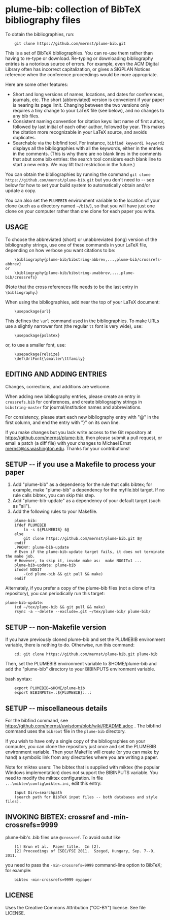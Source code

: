 plume-bib:  collection of BibTeX bibliography files
===================================================

To obtain the bibliographies, run:

```
    git clone https://github.com/mernst/plume-bib.git
```

This is a set of BibTeX bibliographies.  You can re-use them rather than
having to re-type or download.  Re-typing or downloading bibliography
entries is a notorious source of errors.  For example, even the ACM Digital
Library often has incorrect capitalization, or gives a SIGPLAN Notices
reference when the conference proceedings would be more appropriate.

Here are some other features:

 * Short and long versions of names, locations, and dates for conferences,
   journals, etc.  The short (abbreviated) version is convenient if your
   paper is nearing its page limit.  Changing between the two versions only
   requires a tiny change to your LaTeX file (see below), and no
   changes to any bib files.
 * Consistent naming convention for citation keys:  last name of first
   author, followed by last initial of each other author, followed by
   year.  This makes the citation more recognizable in your LaTeX source,
   and avoids duplicates.
 * Searchable via the bibfind tool.  For instance, `bibfind keyword1 keyword2`
   displays all the bibliographies with all the keywords, either in the
   entries in the comments.  (This is why there are no blank lines in the
   comments that abut some bib entries:  the search tool considers each
   blank line to start a new entry.  We may lift that restriction in the
   future.)

You can obtain the bibliographies by running the command
`git clone https://github.com/mernst/plume-bib.git`
but you don't need to -- see below for how to set your build system to
automatically obtain and/or update a copy.

You can also set the `PLUMEBIB` environment variable to the location of your
clone (such as a directory named `~/bib/`), so that you will have just one
clone on your computer rather than one clone for each paper you write.


USAGE
-----

To choose the abbreviated (short) or unabbreviated (long) version of the
bibliography strings, use one of these commands in your LaTeX file,
depending on how verbose you want citations to be:

```
    \bibliography{plume-bib/bibstring-abbrev,...,plume-bib/crossrefs-abbrev}
or
    \bibliography{plume-bib/bibstring-unabbrev,...,plume-bib/crossrefs}
```

(Note that the cross references file needs to be the last entry in `\bibliography`.)

When using the bibliographies, add near the top of your LaTeX document:

```
    \usepackage{url}
```

This defines the `\url` command used in the bibliographies.  To make URLs use
a slightly narrower font (the regular `tt` font is very wide), use:

```
    \usepackage{pslatex}
```

or, to use a smaller font, use:

```
    \usepackage{relsize}
    \def\UrlFont{\smaller\ttfamily}
```


EDITING AND ADDING ENTRIES
--------------------------

Changes, corrections, and additions are welcome.

When adding new bibliography entries, please create an entry in
`crossrefs.bib` for conferences, and create bibliography strings in
`bibstring-master` for journal/institution names and abbreviations.

For consistency, please start each new bibliography entry with "@" in the
first column, and end the entry with "}" on its own line.

If you make changes but you lack write access to the Git repository at
https://github.com/mernst/plume-bib, then please submit a pull request, or
email a patch (a diff file) with your changes to Michael Ernst
<mernst@cs.washington.edu>.  Thanks for your contributions!


SETUP -- if you use a Makefile to process your paper
----------------------------------------------------

1. Add "plume-bib" as a dependency for the rule that calls bibtex; for example,
   make "plume-bib" a dependency for the myfile.bbl target.  If no rule calls
   bibtex, you can skip this step.
2. Add "plume-bib-update" as a dependency of your default target (such as "all").
3. Add the following rules to your Makefile.

```
    plume-bib:
    ifdef PLUMEBIB
	    ln -s ${PLUMEBIB} $@
    else
	    git clone https://github.com/mernst/plume-bib.git $@
    endif
    .PHONY: plume-bib-update
    # Even if the plume-bib-update target fails, it does not terminate the make job.
    # However, to skip it, invoke make as:  make NOGIT=1 ...
    plume-bib-update: plume-bib
    ifndef NOGIT
	    -(cd plume-bib && git pull && make)
    endif
```

Alternately, if you prefer a copy of the plume-bib files (not a clone of
its repository), you can periodically run this target:

```
plume-bib-update:
	(cd ~/tex/plume-bib && git pull && make)
	rsync -a --delete --exclude=.git ~/tex/plume-bib/ plume-bib/
```


SETUP -- non-Makefile version
-----------------------------

If you have previously cloned plume-bib and set the PLUMEBIB environment
variable, there is nothing to do.  Otherwise, run this command:

```
    cd; git clone https://github.com/mernst/plume-bib.git plume-bib
```

Then, set the PLUMEBIB environment variable to $HOME/plume-bib and
add the "plume-bib" directory to your BIBINPUTS environment variable.

bash syntax:

```
    export PLUMEBIB=$HOME/plume-bib
    export BIBINPUTS=.:${PLUMEBIB}:..:
```


SETUP -- miscellaneous details
------------------------------

For the bibfind command, see
https://github.com/mernst/uwisdom/blob/wiki/README.adoc .
The bibfind command uses the `bibroot` file in the `plume-bib` directory.

If you wish to have only a single copy of the bibliographies on your
computer, you can clone the repository just once and set the PLUMEBIB
environment variable.  Then your Makefile will create (or you can make by
hand) a symbolic link from any directories where you are writing a paper.

Note for miktex users:
The bibtex that is supplied with miktex (the popular Windows implementation)
does not support the BIBINPUTS variable. You need to modify the miktex
configuration.  In file `...\miktex\config\miktex.ini`, edit this entry:

```
    Input Dirs=searchpath
    (search path for BibTeX input files -- both databases and style files).
```


INVOKING BIBTEX: crossref and -min-crossrefs=9999
-------------------------------------------------

plume-bib's .bib files use `@crossref`.  To avoid outut like

```
    [1] Brun et al.  Paper title.  In [2].
    [2] Proceedings of ESEC/FSE 2011.  Szeged, Hungary, Sep. 7--9, 2011.
```

you need to pass the `-min-crossrefs=9999` command-line option to BibTeX; for
example:

```
    bibtex -min-crossrefs=9999 mypaper
```


LICENSE
-------

Uses the Creative Commons Attribution ("CC-BY") license.  See file LICENSE.

